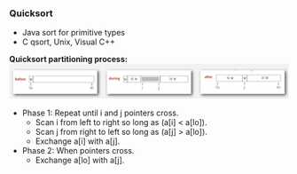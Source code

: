 ### Quicksort 
* Java sort for primitive types 
* C qsort, Unix, Visual C++


**Quicksort partitioning process:** <br/>
![Quicksort](https://github.com/aduispace/Princeton-Algorithms-and-Data-Structures/blob/master/Quicksort.JPG)

* Phase 1: Repeat until i and j pointers cross.
	* Scan i from left to right so long as (a[i] < a[lo]).
	* Scan j from right to left so long as (a[j] > a[lo]).
 	* Exchange a[i] with a[j].
* Phase 2: When pointers cross.
	* Exchange a[lo] with a[j].
